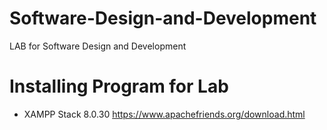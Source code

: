 # Software-Design-and-Development
LAB for Software Design and Development

# Installing Program for Lab
* XAMPP Stack 8.0.30 https://www.apachefriends.org/download.html
